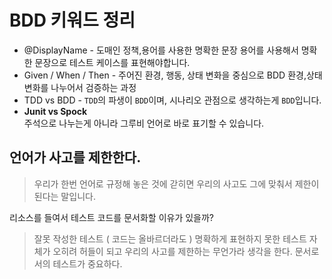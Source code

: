 # BDD 키워드 정리

- @DisplayName - 도매인 정책,용어를 사용한 명확한 문장 용어를 사용해서 명확한 문장으로 테스트 케이스를 표현해야합니다.
- Given / When / Then - 주어진 환경, 행동, 상태 변화을 중심으로 BDD 환경,상태변화를 나누어서 검증하는 과정
- TDD vs BDD - `TDD`의 파생이 `BDD`이며, 시나리오 관점으로 생각하는게 `BDD`입니다.
- **Junit vs Spock**  
    주석으로 나누는게 아니라 그루비 언어로 바로 표기할 수 있습니다.

## 언어가 사고를 제한한다.  
> 우리가 한번 언어로 규정해 놓은 것에 갇히면 우리의 사고도 그에 맞춰서 제한이 된다는 말입니다.
  

리소스를 들여서 테스트 코드를 문서화할 이유가 있을까?
> 잘못 작성한 테스트 ( 코드는 올바르더라도 ) 명확하게 표현하지 못한 테스트 자체가 
> 오히려 허들이 되고 우리의 사고를 제한하는 무언가라 생각을 한다. 
> 문서로서의 테스트가 중요하다.
